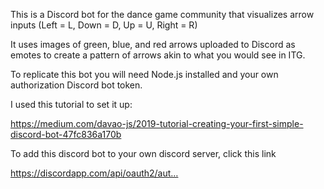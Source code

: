 This is a Discord bot for the dance game community that visualizes arrow inputs (Left = L, Down = D, Up = U, Right = R)

It uses images of green, blue, and red arrows uploaded to Discord as emotes to create a pattern of arrows
akin to what you would see in ITG.

To replicate this bot you will need Node.js installed and your own authorization Discord bot token.

I used this tutorial to set it up:

https://medium.com/davao-js/2019-tutorial-creating-your-first-simple-discord-bot-47fc836a170b

To add this discord bot to your own discord server, click this link

https://discordapp.com/api/oauth2/aut…
